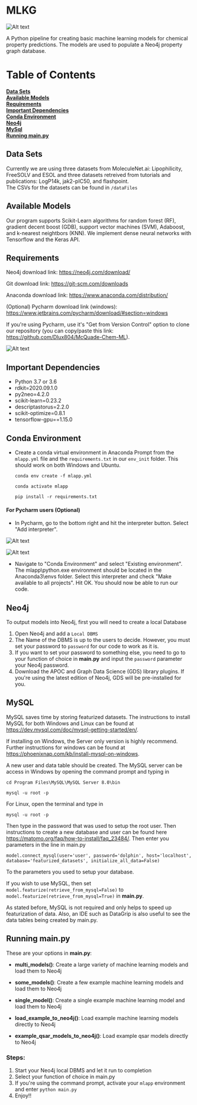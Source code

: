 # MLKG

![Alt text](graphics/mlkg_landing_fig.png)

A Python pipeline for creating basic machine learning models for chemical property predictions.
The models are used to populate a Neo4j property graph database. 

# Table of Contents
**[Data Sets](#data-sets)**<br>
**[Available Models](#available-models)**<br>
**[Requirements](#requirements)**<br>
**[Important Dependencies](#important-dependencies)**<br>
**[Conda Environment](#conda-environment)**<br>
**[Neo4j](#neo4j)**<br>
**[MySql](#MySql)**<br>
**[Running main.py](#running-mainpy)**<br>
 
## Data Sets
Currently we are using three datasets from MoleculeNet.ai: Lipophilicity, FreeSOLV and ESOL
 and three datasets retreived from tutorials and publications: LogP14k, jak2-pIC50, and flashpoint.  
 The CSVs for the datasets can be found in `/dataFiles`

## Available Models
Our program supports Scikit-Learn algorithms for random forest (RF), gradient decent boost (GDB),
 support vector machines (SVM), Adaboost, and k-nearest neightbors (KNN).   We implement dense neural networks
 with Tensorflow and the Keras API.

## Requirements

Neo4j download link: https://neo4j.com/download/

Git download link: https://git-scm.com/downloads

Anaconda download link: https://www.anaconda.com/distribution/

(Optional) Pycharm download link (windows): https://www.jetbrains.com/pycharm/download/#section=windows

If you're using Pycharm, use it's "Get from Version Control" option to clone our repository (you can copy/paste this link: https://github.com/Dlux804/McQuade-Chem-ML).

 ![Alt text](graphics/Getting-set-up-picture.png)

## Important Dependencies
- Python 3.7 or 3.6
- rdkit=2020.09.1.0
- py2neo=4.2.0
- scikit-learn=0.23.2
- descriptastorus=2.2.0
- scikit-optimize=0.8.1
- tensorflow-gpu==1.15.0

## Conda Environment

- Create a conda virtual environment in  Anaconda Prompt from the `mlapp.yml` file and the `requirements.txt` in our `env_init` folder. This
should work on both Windows and Ubuntu.

    ```conda env create -f mlapp.yml```
    
    ```conda activate mlapp```
    
    ```pip install -r requirements.txt```

#### For Pycharm users (Optional)

 - In Pycharm, go to the bottom right and hit the interpreter button. Select "Add interpreter".
 
 ![Alt text](graphics/Dependecies-step-1-picture2.png)
 
 
 
 
 ![Alt text](graphics/Dependecies-step-2-picture.png)
 
- Navigate to "Conda Environment" and select "Existing environment". 
The mlapp\python.exe environment should be located in the Anaconda3\envs folder. Select this interpreter and check "Make available to all projects". Hit OK. You should now be able to run our code.
 
#### 
 
## Neo4j
To output models into Neo4j, first you will need to create a local Database
 1. Open Neo4j and add a `Local DBMS`
 2. The Name of the DBMS is up to the users to decide. However, you must set your password to `password` for our code to work as it is.
 3. If you want to set your password to something else, you need to go to your function of choice in **main.py** and input the `password` parameter your Neo4j password.  
 4. Download the APOC and Graph Data Science (GDS) library plugins. If you're using the latest edition of Neo4j, GDS will be pre-installed for you.

## MySQL
MySQL saves time by storing featurized datasets. The instructions to install MySQL for both Windows and Linux 
can be found at https://dev.mysql.com/doc/mysql-getting-started/en/. 

If installing on Windows, the Server only version is highly recommend. 
Further instructions for windows can be found at https://phoenixnap.com/kb/install-mysql-on-windows.

A new user and data table should be created. The MySQL server can be access in Windows by opening the command prompt and typing in

```cd Program Files\MySQL\MySQL Server 8.0\bin```

```mysql -u root -p```

For Linux, open the terminal and type in

```mysql -u root -p```

Then type in the password that was used to setup the root user. Then instructions to create a new database and
user can be found here https://matomo.org/faq/how-to-install/faq_23484/. Then enter you parameters in the line in main.py 

```model.connect_mysql(user='user', password='dolphin', host='localhost', database='featurized_datasets', initialize_all_data=False)```

To the parameters you used to setup your database. 

If you wish to use MySQL, then set
```model.featurize(retrieve_from_mysql=False)``` to ```model.featurize(retrieve_from_mysql=True)``` in **main.py**. 

As stated before,
MySQL is not required and only helps to speed up featurization of data. Also, an IDE such as DataGrip is also useful to see the 
data tables being created by main.py.
 
## Running main.py

These are your options in **main.py**:
- **multi_models()**: Create a large variety of machine learning models and load them to Neo4j

- **some_models()**: Create a few example machine learning models and load them to Neo4j

- **single_model()**: Create a single example machine learning model and load them to Neo4j

- **load_example_to_neo4j()**: Load example machine learning models directly to Neo4j

- **example_qsar_models_to_neo4j()**: Load example qsar models directly to Neo4j


### Steps:
1. Start your Neo4j local DBMS and let it run to completion
2. Select your function of choice in main.py
3. If you're using the command prompt, activate your `mlapp` environment and enter `python main.py`
4. Enjoy!! 